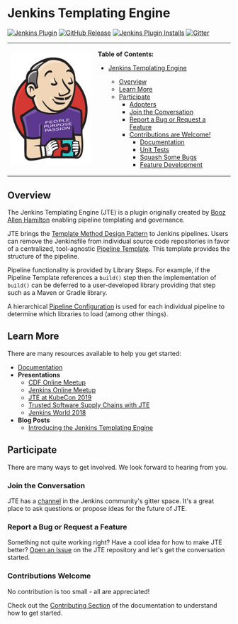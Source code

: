 # Jenkins Templating Engine

[![Jenkins Plugin](https://img.shields.io/jenkins/plugin/v/templating-engine.svg)](https://plugins.jenkins.io/templating-engine)
[![GitHub Release](https://img.shields.io/github/v/release/jenkinsci/templating-engine-plugin.svg?label=release)](https://github.com/jenkinsci/templating-engine-plugin/releases/latest)
[![Jenkins Plugin Installs](https://img.shields.io/jenkins/plugin/i/templating-engine.svg?color=blue)](https://plugins.jenkins.io/templating-engine)
[![Gitter](https://badges.gitter.im/jenkinsci/templating-engine-plugin.svg)](https://gitter.im/jenkinsci/templating-engine-plugin)

<table border="0">
  <tr>
  <td>
    <div align="center">
       <img src="docs/jte.png" width="192">
    </div>
  </td>
  <td>

**Table of Contents:**

- [Jenkins Templating Engine](#jenkins-templating-engine)
  - [Overview](#overview)
  - [Learn More](#learn-more)
  - [Participate](#participate)
    - [Adopters](#adopters)
    - [Join the Conversation](#join-the-conversation)
    - [Report a Bug or Request a Feature](#report-a-bug-or-request-a-feature)
    - [Contributions are Welcome!](#contributions-are-welcome)
      - [Documentation](#documentation)
      - [Unit Tests](#unit-tests)
      - [Squash Some Bugs](#squash-some-bugs)
      - [Feature Development](#feature-development)

  </td>
  </tr>

</table>

## Overview

The Jenkins Templating Engine (JTE) is a plugin originally created by [Booz Allen Hamilton](https://www.boozallen.com/) enabling pipeline templating and governance.

JTE brings the [Template Method Design Pattern](https://refactoring.guru/design-patterns/template-method) to Jenkins pipelines.
Users can remove the Jenkinsfile from individual source code repositories in favor of a centralized, tool-agnostic [Pipeline Template](https://jenkinsci.github.io/templating-engine-plugin/2.5/concepts/pipeline-templates/).
This template provides the structure of the pipeline.

Pipeline functionality is provided by Library Steps.
For example, if the Pipeline Template references a `build()` step then the implementation of `build()` can be deferred to a user-developed library providing that step such as a Maven or Gradle library.

A hierarchical [Pipeline Configuration](https://jenkinsci.github.io/templating-engine-plugin/2.5/concepts/pipeline-configuration/) is used for each individual pipeline to determine which libraries to load (among other things).

## Learn More

There are many resources available to help you get started:

- [Documentation](https://jenkinsci.github.io/templating-engine-plugin)
- **Presentations**
  - [CDF Online Meetup](https://www.youtube.com/watch?v=FYLaoqn0pDE)
  - [Jenkins Online Meetup](https://www.youtube.com/watch?v=pz_kPpb9C1w&feature=youtu.be)
  - [JTE at KubeCon 2019](https://www.youtube.com/watch?v=OClSwxhsspA)
  - [Trusted Software Supply Chains with JTE](https://www.youtube.com/watch?v=TMxUAi3XXOg&list=PLj6h78yzYM2MGKo_LNRA-lhxlNXwiDJDT&index=5&t=0s)
  - [Jenkins World 2018](https://www.youtube.com/watch?v=BM9Vmsh2iMI)
- **Blog Posts**
  - [Introducing the Jenkins Templating Engine](https://jenkins.io/blog/2019/05/09/templating-engine/)

## Participate

There are many ways to get involved. We look forward to hearing from you.

### Join the Conversation

JTE has a [channel](https://gitter.im/jenkinsci/templating-engine-plugin) in the Jenkins community's gitter space.
It's a great place to ask questions or propose ideas for the future of JTE.

### Report a Bug or Request a Feature

Something not quite working right? Have a cool idea for how to make JTE better?
[Open an Issue](https://github.com/jenkinsci/templating-engine-plugin/issues/new/choose) on the JTE repository and let's get the conversation started.

### Contributions Welcome

No contribution is too small - all are appreciated!

Check out the [Contributing Section](https://jenkinsci.github.io/templating-engine-plugin/2.5/contributing/fork-based/) of the documentation to understand how to get started.
